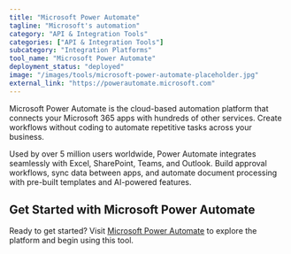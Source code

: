 ```yaml
---
title: "Microsoft Power Automate"
tagline: "Microsoft's automation"
category: "API & Integration Tools"
categories: ["API & Integration Tools"]
subcategory: "Integration Platforms"
tool_name: "Microsoft Power Automate"
deployment_status: "deployed"
image: "/images/tools/microsoft-power-automate-placeholder.jpg"
external_link: "https://powerautomate.microsoft.com"
---
```

Microsoft Power Automate is the cloud-based automation platform that connects your Microsoft 365 apps with hundreds of other services. Create workflows without coding to automate repetitive tasks across your business.

Used by over 5 million users worldwide, Power Automate integrates seamlessly with Excel, SharePoint, Teams, and Outlook. Build approval workflows, sync data between apps, and automate document processing with pre-built templates and AI-powered features.

## Get Started with Microsoft Power Automate

Ready to get started? Visit [Microsoft Power Automate](https://powerautomate.microsoft.com) to explore the platform and begin using this tool.